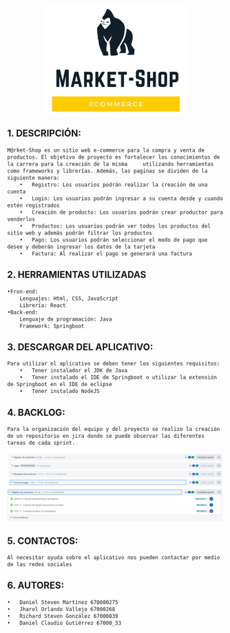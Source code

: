 
<p align="center">
  <img src="https://github.com/JharolVallejo/proyectasweb/blob/main/public/img/Logotipo%20Negro%20y%20Amarillo%20en%20Negrita.png" />
</p>


## 1.	DESCRIPCIÓN: 
    M@rket-Shop es un sitio web e-commerce para la compra y venta de productos. El objetivo de proyecto es fortalecer los conocimientos de la carrera para la creación de la misma     utilizando herramientas como frameworks y librerías. Además, las paginas se dividen de la siguiente manera:
        •	Registro: Los usuarios podrán realizar la creación de una cuenta
        •	Login: Los usuarios podrán ingresar a su cuenta desde y cuando estén registrados
        •	Creación de producto: Los usuarios podrán crear productor para venderlos
        •	Productos: Los usuarios podrán ver todos los productos del sitio web y además podrán filtrar los productos
        •	Pago: Los usuarios podrán seleccionar el modo de pago que desee y deberán ingresar los datos de la tarjeta
        •	Factura: Al realizar el pago se generará una factura

## 2.	HERRAMIENTAS UTILIZADAS 
    •Fron-end:
        Lenguajes: Html, CSS, JavaScript
        Librería: React
    •Back-end:
        Lenguaje de programación: Java
        Framework: Springboot
## 3.	DESCARGAR DEL APLICATIVO:
    Para utilizar el aplicativo se deben tener los siguientes requisitos:
        •	Tener instalador el JDK de Java
        •	Tener instalado el IDE de Springboot o utilizar la extensión de Springboot en el IDE de eclipse
        •	Tener instalado NodeJS
## 4.	BACKLOG:
    Para la organización del equipo y del proyecto se realizo la creación de un repositorio en jira donde se puede observar las diferentes tareas de cada sprint.
![alt text](https://github.com/JharolVallejo/proyectasweb/blob/main/public/img/1.jpeg)    
![alt text](https://github.com/JharolVallejo/proyectasweb/blob/main/public/img/2.jpeg)
    
## 5.	CONTACTOS: 
    Al necesitar ayuda sobre el aplicativo nos pueden contactar por medio de las redes sociales
## 6.	AUTORES:
    •	Daniel Steven Martínez 670000275
    •	Jharol Orlando Vallejo 67000268
    •	Richard Steven González 67000839
    •	Daniel Claudio Gutiérrez 67000_33
